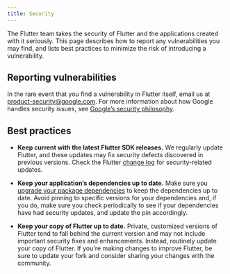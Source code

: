 ```yaml
---
title: Security
---
```


The Flutter team takes the security of Flutter and the applications
created with it seriously. This page describes how to report any
vulnerabilities you may find, and lists best practices to minimize
the risk of introducing a vulnerability.

## Reporting vulnerabilities

In the rare event that you find a vulnerability in Flutter itself,
email us at
[product-security@google.com](mailto:product-security@google.com).
For more information about how Google handles security issues, see
[Google’s security philosophy](https://www.google.com/about/appsecurity/).

## Best practices

* **Keep current with the latest Flutter SDK releases.**
  We regularly update Flutter, and these updates may fix security
  defects discovered in previous versions. Check the Flutter
  [change log](https://github.com/flutter/flutter/wiki/Changelog)
  for security-related updates.

* **Keep your application’s dependencies up to date.**
  Make sure you [upgrade your package
  dependencies](/development/tools/upgrading)
  to keep the dependencies up to date. Avoid pinning to specific versions
  for your dependencies and, if you do, make sure you check
  periodically to see if your dependencies have had security updates,
  and update the pin accordingly.

* **Keep your copy of Flutter up to date.** Private, customized versions
  of Flutter tend to fall behind the current version and may not
  include important security fixes and enhancements. Instead,
  routinely update your copy of Flutter. If you're making changes to
  improve Flutter, be sure to update your fork and consider sharing your
  changes with the community.

